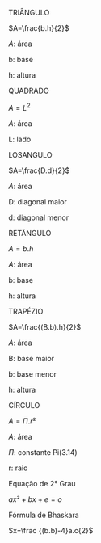 TRIÂNGULO

$A=\frac{b.h}{2}$

$A$: área 

b: base

h: altura 

QUADRADO 

$A=L^{2}$

$A$: área 

L: lado


LOSANGULO

$A=\frac{D.d}{2}$

$A$: área 

D: diagonal maior

d: diagonal menor

RETÂNGULO 

$A=b.h$

$A$: área 

b: base

h: altura 

TRAPÉZIO 

$A=\frac{(B.b).h}{2}$

$A$: área 

B: base maior

b: base menor 

h: altura 

CÍRCULO 

$A=\Pi.r²$

$A$: área 

$\Pi$: constante Pi(3.14)

r: raio 


Equação de 2° Grau 

$ax²+bx+e=o$

Fórmula de Bhaskara 

$x=\frac {(b.b)-4}a.c{2}$
